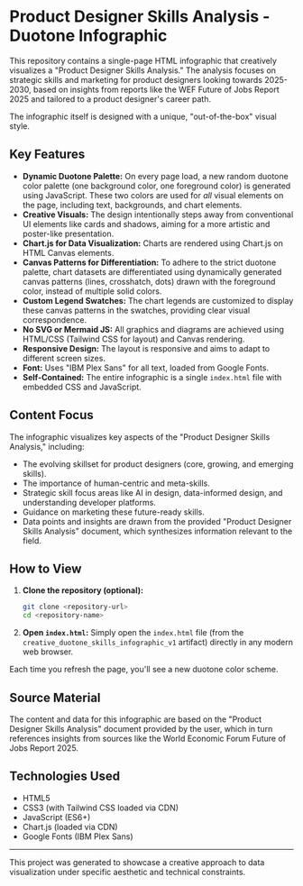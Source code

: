 # Product Designer Skills Analysis - Duotone Infographic

This repository contains a single-page HTML infographic that creatively visualizes a "Product Designer Skills Analysis." The analysis focuses on strategic skills and marketing for product designers looking towards 2025-2030, based on insights from reports like the WEF Future of Jobs Report 2025 and tailored to a product designer's career path.

The infographic itself is designed with a unique, "out-of-the-box" visual style.

## Key Features

* **Dynamic Duotone Palette:** On every page load, a new random duotone color palette (one background color, one foreground color) is generated using JavaScript. These two colors are used for *all* visual elements on the page, including text, backgrounds, and chart elements.
* **Creative Visuals:** The design intentionally steps away from conventional UI elements like cards and shadows, aiming for a more artistic and poster-like presentation.
* **Chart.js for Data Visualization:** Charts are rendered using Chart.js on HTML Canvas elements.
* **Canvas Patterns for Differentiation:** To adhere to the strict duotone palette, chart datasets are differentiated using dynamically generated canvas patterns (lines, crosshatch, dots) drawn with the foreground color, instead of multiple solid colors.
* **Custom Legend Swatches:** The chart legends are customized to display these canvas patterns in the swatches, providing clear visual correspondence.
* **No SVG or Mermaid JS:** All graphics and diagrams are achieved using HTML/CSS (Tailwind CSS for layout) and Canvas rendering.
* **Responsive Design:** The layout is responsive and aims to adapt to different screen sizes.
* **Font:** Uses "IBM Plex Sans" for all text, loaded from Google Fonts.
* **Self-Contained:** The entire infographic is a single `index.html` file with embedded CSS and JavaScript.

## Content Focus

The infographic visualizes key aspects of the "Product Designer Skills Analysis," including:

* The evolving skillset for product designers (core, growing, and emerging skills).
* The importance of human-centric and meta-skills.
* Strategic skill focus areas like AI in design, data-informed design, and understanding developer platforms.
* Guidance on marketing these future-ready skills.
* Data points and insights are drawn from the provided "Product Designer Skills Analysis" document, which synthesizes information relevant to the field.

## How to View

1.  **Clone the repository (optional):**
    ```bash
    git clone <repository-url>
    cd <repository-name>
    ```
2.  **Open `index.html`:**
    Simply open the `index.html` file (from the `creative_duotone_skills_infographic_v1` artifact) directly in any modern web browser.

Each time you refresh the page, you'll see a new duotone color scheme.

## Source Material

The content and data for this infographic are based on the "Product Designer Skills Analysis" document provided by the user, which in turn references insights from sources like the World Economic Forum Future of Jobs Report 2025.

## Technologies Used

* HTML5
* CSS3 (with Tailwind CSS loaded via CDN)
* JavaScript (ES6+)
* Chart.js (loaded via CDN)
* Google Fonts (IBM Plex Sans)

---

This project was generated to showcase a creative approach to data visualization under specific aesthetic and technical constraints.
